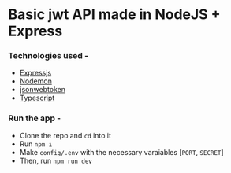 # Basic jwt API made in NodeJS + Express

### Technologies used -
   - [Expressjs](https://github.com/expressjs/express)
   - [Nodemon](https://github.com/remy/nodemon)
   - [jsonwebtoken](https://github.com/auth0/node-jsonwebtoken)
   - [Typescript](https://github.com/microsoft/TypeScript)

### Run the app -
   - Clone the repo and `cd` into it
   - Run `npm i`
   - Make `config/.env` with the necessary varaiables [`PORT`, `SECRET`]
   - Then, run `npm run dev`
